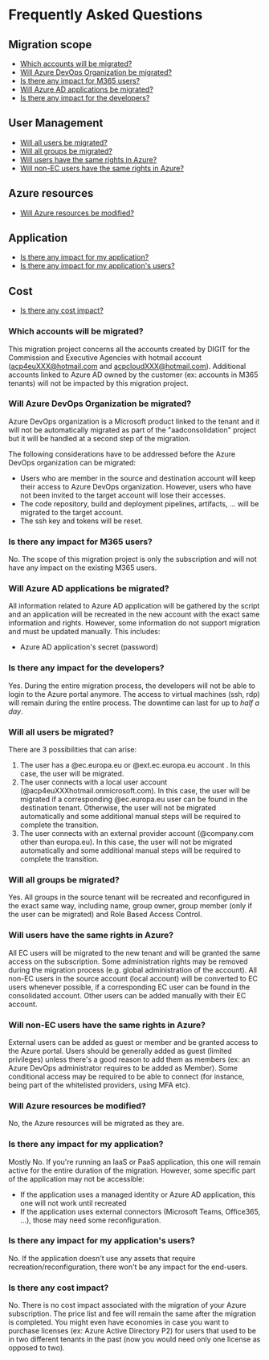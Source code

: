 # Frequently Asked Questions

## Migration scope

- [Which accounts will be migrated?](#which-account-will-be-migrated)
- [Will Azure DevOps Organization be migrated?](#will-azure-devops-organization-be-migrated)
- [Is there any impact for M365 users?](#is-there-any-impact-for-m365-users)
- [Will Azure AD applications be migrated?](#will-azure-ad-applications-be-migrated)
- [Is there any impact for the developers?](#is-there-any-impact-for-the-developers)

## User Management

- [Will all users be migrated?](#will-all-users-be-migrated)
- [Will all groups be migrated?](#will-all-groups-be-migrated)
- [Will users have the same rights in Azure?](#will-users-have-the-same-rights-in-azure)
- [Will non-EC users have the same rights in Azure?](#will-non-ec-users-have-the-same-rights-in-azure)

## Azure resources

- [Will Azure resources be modified?](#will-azure-resources-be-modified)

## Application

- [Is there any impact for my application?](#is-there-any-impact-for-my-application)
- [Is there any impact for my application's users?](#is-there-any-impact-for-my-applications-users)

## Cost

- [Is there any cost impact?](#is-there-any-cost-impact)

### Which accounts will be migrated?

This migration project concerns all the accounts created by DIGIT for the Commission and Executive Agencies with hotmail account (acp4euXXX@hotmail.com and acpcloudXXX@hotmail.com). Additional accounts linked to Azure AD owned by the customer (ex: accounts in M365 tenants) will not be impacted by this migration project.

### Will Azure DevOps Organization be migrated?

Azure DevOps organization is a Microsoft product linked to the tenant and it will not be automatically migrated as part of the "aadconsolidation" project but it will be handled at a second step of the migration.

The following considerations have to be addressed before the Azure DevOps organization can be migrated:

- Users who are member in the source and destination account will keep their access to Azure DevOps organization. However, users who have not been invited to the target account will lose their accesses.
- The code repository, build and deployment pipelines, artifacts, ... will be migrated to the target account.
- The ssh key and tokens will be reset.

### Is there any impact for M365 users?

No. The scope of this migration project is only the subscription and will not have any impact on the existing M365 users.

### Will Azure AD applications be migrated?

All information related to Azure AD application will be gathered by the script and an application will be recreated in the new account with the exact same information and rights. However, some information do not support migration and must be updated manually. This includes:

* Azure AD application's secret (password)

### Is there any impact for the developers?

Yes. During the entire migration process, the developers will not be able to login to the Azure portal anymore. The access to virtual machines (ssh, rdp) will remain during the entire process. The downtime can last for up to _half a day_.

### Will all users be migrated?

There are 3 possibilities that can arise:
1. The user has a @ec.europa.eu or @ext.ec.europa.eu account . In this case, the user will be migrated.
1. The user connects with a local user account (@acp4euXXXhotmail.onmicrosoft.com). In this case, the user will be migrated if a corresponding @ec.europa.eu user can be found in the destination tenant. Otherwise, the user will not be migrated automatically and some additional manual steps will be required to complete the transition.
1. The user connects with an external provider account (@company.com other than europa.eu). In this case, the user will not be migrated automatically and some additional manual steps will be required to complete the transition.

### Will all groups be migrated?

Yes. All groups in the source tenant will be recreated and reconfigured in the exact same way, including name, group owner, group member (only if the user can be migrated) and Role Based Access Control.

### Will users have the same rights in Azure?

All EC users will be migrated to the new tenant and will be granted the same access on the subscription. Some administration rights may be removed during the migration process (e.g. global administration of the account).
All non-EC users in the source account (local account) will be converted to EC users whenever possible, if a corresponding EC user can be found in the consolidated account. Other users can be added manually with their EC account.

### Will non-EC users have the same rights in Azure?

External users can be added as guest or member and be granted access to the Azure portal. Users should be generally added as guest (limited privileges) unless there's a good reason to add them as members (ex: an Azure DevOps administrator requires to be added as Member). Some conditional access may be required to be able to connect (for instance, being part of the whitelisted providers, using MFA etc).

### Will Azure resources be modified?

No, the Azure resources will be migrated as they are.

### Is there any impact for my application?

Mostly No. If you're running an IaaS or PaaS application, this one will remain active for the entire duration of the migration. However, some specific part of the application may not be accessible:

* If the application uses a managed identity or Azure AD application, this one will not work until recreated
* If the application uses external connectors (Microsoft Teams, Office365, ...), those may need some reconfiguration.

### Is there any impact for my application's users?

No. If the application doesn't use any assets that require recreation/reconfiguration, there won't be any impact for the end-users.

### Is there any cost impact?

No. There is no cost impact associated with the migration of your Azure subscription. The price list and fee will remain the same after the migration is completed.
You might even have economies in case you want to purchase licenses (ex: Azure Active Directory P2) for users that used to be in two different tenants in the past (now you would need only one license as opposed to two).
